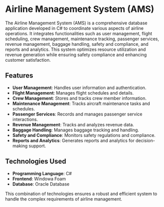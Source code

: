 # Airline Management System (AMS)

The Airline Management System (AMS) is a comprehensive database application developed in C# to coordinate various aspects of airline operations. It integrates functionalities such as user management, flight scheduling, crew management, maintenance tracking, passenger services, revenue management, baggage handling, safety and compliance, and reports and analytics. This system optimizes resource utilization and revenue generation while ensuring safety compliance and enhancing customer satisfaction.

## Features

- **User Management**: Handles user information and authentication.
- **Flight Management**: Manages flight schedules and details.
- **Crew Management**: Stores and tracks crew member information.
- **Maintenance Management**: Tracks aircraft maintenance tasks and schedules.
- **Passenger Services**: Records and manages passenger service interactions.
- **Revenue Management**: Tracks and analyzes revenue data.
- **Baggage Handling**: Manages baggage tracking and handling.
- **Safety and Compliance**: Monitors safety regulations and compliance.
- **Reports and Analytics**: Generates reports and analytics for decision-making support.

## Technologies Used

- **Programming Language**: C#
- **Frontend**: Windowa Foam
- **Database**: Oracle Database

This combination of technologies ensures a robust and efficient system to handle the complex requirements of airline management.
